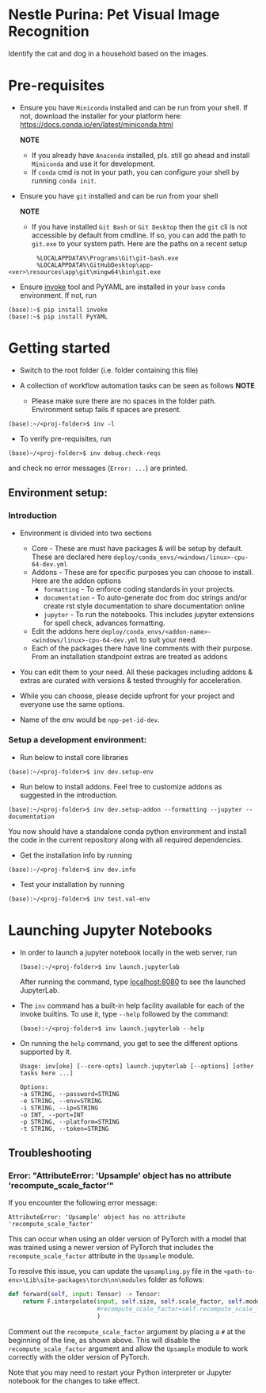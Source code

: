 # Nestle Purina: Pet Visual Image Recognition

Identify the cat and dog in a household based on the images.


# Pre-requisites

* Ensure you have `Miniconda` installed and can be run from your shell. If not, download the installer for your platform here: https://docs.conda.io/en/latest/miniconda.html

     **NOTE**
     
     * If you already have `Anaconda` installed, pls. still go ahead and install `Miniconda` and use it for development. 
     * If `conda` cmd is not in your path, you can configure your shell by running `conda init`. 


* Ensure you have `git` installed and can be run from your shell

     **NOTE**
     
     * If you have installed `Git Bash` or `Git Desktop` then the `git` cli is not accessible by default from cmdline. 
       If so, you can add the path to `git.exe` to your system path. Here are the paths on a recent setup
      
```
        %LOCALAPPDATA%\Programs\Git\git-bash.exe
        %LOCALAPPDATA%\GitHubDesktop\app-<ver>\resources\app\git\mingw64\bin\git.exe
```

* Ensure [invoke](http://www.pyinvoke.org/index.html) tool and PyYAML are installed in your `base` `conda` environment. If not, run

```
(base):~$ pip install invoke
(base):~$ pip install PyYAML
```

# Getting started

* Switch to the root folder (i.e. folder containing this file)
* A collection of workflow automation tasks can be seen as follows
    **NOTE**
     
     * Please make sure there are no spaces in the folder path. Environment setup fails if spaces are present.

```
(base):~/<proj-folder>$ inv -l
```

* To verify pre-requisites, run

```
(base)~/<proj-folder>$ inv debug.check-reqs
```

and check no error messages (`Error: ...`) are printed.


## Environment setup:

### Introduction
* Environment is divided into two sections

    * Core - These are must have packages & will be setup by default. These are declared here `deploy/conda_envs/<windows/linux>-cpu-64-dev.yml`
    * Addons - These are for specific purposes you can choose to install. Here are the addon options
        * `formatting` - To enforce coding standards in your projects.
        * `documentation` - To auto-generate doc from doc strings and/or create rst style documentation to share documentation online
        * `jupyter` - To run the notebooks. This includes jupyter extensions for spell check, advances formatting.
    * Edit the addons here `deploy/conda_envs/<addon-name>-<windows/linux>-cpu-64-dev.yml` to suit your need.
    * Each of the packages there have line comments with their purpose. From an installation standpoint extras are treated as addons
* You can edit them to your need. All these packages including addons & extras are curated with versions & tested throughly for acceleration.
* While you can choose, please decide upfront for your project and everyone use the same options.
* Name of the env would be `npp-pet-id-dev`.

### Setup a development environment:

* Run below to install core libraries
```
(base):~/<proj-folder>$ inv dev.setup-env
```

* Run below to install addons. Feel free to customize addons as suggested in the introduction.
```
(base):~/<proj-folder>$ inv dev.setup-addon --formatting --jupyter --documentation
```


You now should have a standalone conda python environment and install the code in the current repository along with all required dependencies.

* Get the installation info by running
```
(base):~/<proj-folder>$ inv dev.info
```

* Test your installation by running
```
(base):~/<proj-folder>$ inv test.val-env
```

# Launching Jupyter Notebooks

- In order to launch a jupyter notebook locally in the web server, run

    ```
    (base):~/<proj-folder>$ inv launch.jupyterlab
    ```
     After running the command, type [localhost:8080](localhost:8080) to see the launched JupyterLab.
     
- The `inv` command has a built-in help facility available for each of the invoke builtins. To use it, type `--help` followed by the command:
    ```
    (base):~/<proj-folder>$ inv launch.jupyterlab --help
    ```
- On running the ``help`` command, you get to see the different options supported by it.

    ```
    Usage: inv[oke] [--core-opts] launch.jupyterlab [--options] [other tasks here ...]

    Options:
    -a STRING, --password=STRING
    -e STRING, --env=STRING
    -i STRING, --ip=STRING
    -o INT, --port=INT
    -p STRING, --platform=STRING
    -t STRING, --token=STRING
    ```

## Troubleshooting

### Error: "AttributeError: 'Upsample' object has no attribute 'recompute_scale_factor'"

If you encounter the following error message:

```
AttributeError: 'Upsample' object has no attribute 'recompute_scale_factor'
```

This can occur when using an older version of PyTorch with a model that was trained using a newer version of PyTorch that includes the `recompute_scale_factor` attribute in the `Upsample` module.

To resolve this issue, you can update the `upsampling.py` file in the `<path-to-env>\Lib\site-packages\torch\nn\modules` folder as follows:

```python
def forward(self, input: Tensor) -> Tensor:
    return F.interpolate(input, self.size, self.scale_factor, self.mode, self.align_corners,
                         #recompute_scale_factor=self.recompute_scale_factor
                         )
```

Comment out the `recompute_scale_factor` argument by placing a `#` at the beginning of the line, as shown above. This will disable the `recompute_scale_factor` argument and allow the `Upsample` module to work correctly with the older version of PyTorch.

Note that you may need to restart your Python interpreter or Jupyter notebook for the changes to take effect.